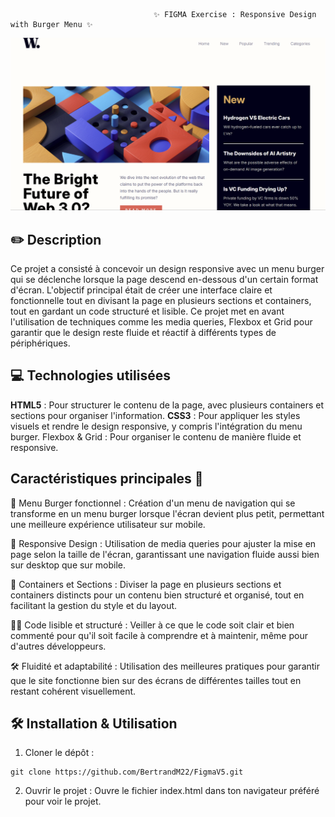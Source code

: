                                     ✨ FIGMA Exercise : Responsive Design with Burger Menu ✨


![preview](assets/preview.png)



## ✏️ Description
Ce projet a consisté à concevoir un design responsive avec un menu burger qui se déclenche lorsque la page descend en-dessous d'un certain format d'écran. L'objectif principal était de créer une interface claire et fonctionnelle tout en divisant la page en plusieurs sections et containers, tout en gardant un code structuré et lisible. Ce projet met en avant l'utilisation de techniques comme les media queries, Flexbox et Grid pour garantir que le design reste fluide et réactif à différents types de périphériques.

## 💻 Technologies utilisées
**HTML5** : Pour structurer le contenu de la page, avec plusieurs containers et sections pour organiser l'information.
**CSS3** : Pour appliquer les styles visuels et rendre le design responsive, y compris l'intégration du menu burger.
Flexbox & Grid : Pour organiser le contenu de manière fluide et responsive.

## Caractéristiques principales 🚀
🎯 Menu Burger fonctionnel :
Création d'un menu de navigation qui se transforme en un menu burger lorsque l'écran devient plus petit, permettant une meilleure expérience utilisateur sur mobile.

🎨 Responsive Design :
Utilisation de media queries pour ajuster la mise en page selon la taille de l'écran, garantissant une navigation fluide aussi bien sur desktop que sur mobile.

📱 Containers et Sections :
Diviser la page en plusieurs sections et containers distincts pour un contenu bien structuré et organisé, tout en facilitant la gestion du style et du layout.

🧑‍🏫 Code lisible et structuré :
Veiller à ce que le code soit clair et bien commenté pour qu'il soit facile à comprendre et à maintenir, même pour d'autres développeurs.

🛠️ Fluidité et adaptabilité :
Utilisation des meilleures pratiques pour garantir que le site fonctionne bien sur des écrans de différentes tailles tout en restant cohérent visuellement.

## 🛠️ Installation & Utilisation
1. Cloner le dépôt :
```
git clone https://github.com/BertrandM22/FigmaV5.git
```
2. Ouvrir le projet :
Ouvre le fichier index.html dans ton navigateur préféré pour voir le projet.
